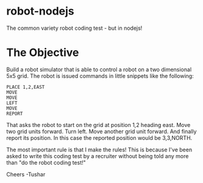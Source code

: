 robot-nodejs
============

The common variety robot coding test - but in nodejs!


The Objective
=============

Build a robot simulator that is able to control a robot on a two dimensional 5x5 grid. The robot is issued commands in little snippets like the following:

    PLACE 1,2,EAST
    MOVE
    MOVE
    LEFT
    MOVE
    REPORT

That asks the robot to start on the grid at position 1,2 heading east. Move two grid units forward. Turn left. Move another grid unit forward. And finally report its position. In this case the reported position would be 3,3,NORTH.

The most important rule is that I make the rules! This is because I've been asked to write this coding test by a recruiter without being told any more than "do the robot coding test!"

Cheers
-Tushar

